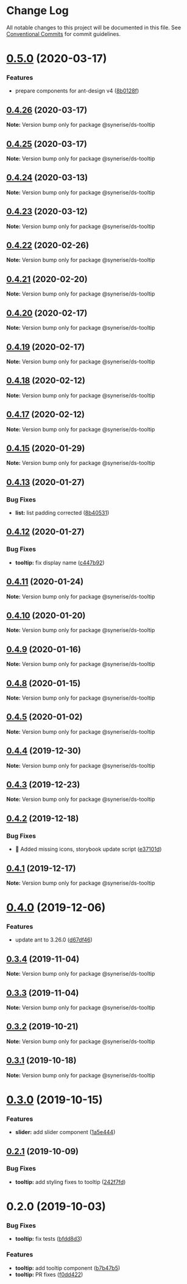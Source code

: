# Change Log

All notable changes to this project will be documented in this file.
See [Conventional Commits](https://conventionalcommits.org) for commit guidelines.

# [0.5.0](https://github.com/synerise/synerise-design/compare/@synerise/ds-tooltip@0.4.26...@synerise/ds-tooltip@0.5.0) (2020-03-17)

### Features

- prepare components for ant-design v4 ([8b0128f](https://github.com/synerise/synerise-design/commit/8b0128f4e8cd581bc522835a03412f9c78439def))

## [0.4.26](https://github.com/synerise/synerise-design/compare/@synerise/ds-tooltip@0.4.25...@synerise/ds-tooltip@0.4.26) (2020-03-17)

**Note:** Version bump only for package @synerise/ds-tooltip

## [0.4.25](https://github.com/synerise/synerise-design/compare/@synerise/ds-tooltip@0.4.24...@synerise/ds-tooltip@0.4.25) (2020-03-17)

**Note:** Version bump only for package @synerise/ds-tooltip

## [0.4.24](https://github.com/synerise/synerise-design/compare/@synerise/ds-tooltip@0.4.23...@synerise/ds-tooltip@0.4.24) (2020-03-13)

**Note:** Version bump only for package @synerise/ds-tooltip

## [0.4.23](https://github.com/synerise/synerise-design/compare/@synerise/ds-tooltip@0.4.22...@synerise/ds-tooltip@0.4.23) (2020-03-12)

**Note:** Version bump only for package @synerise/ds-tooltip

## [0.4.22](https://github.com/synerise/synerise-design/compare/@synerise/ds-tooltip@0.4.21...@synerise/ds-tooltip@0.4.22) (2020-02-26)

**Note:** Version bump only for package @synerise/ds-tooltip

## [0.4.21](https://github.com/synerise/synerise-design/compare/@synerise/ds-tooltip@0.4.20...@synerise/ds-tooltip@0.4.21) (2020-02-20)

**Note:** Version bump only for package @synerise/ds-tooltip

## [0.4.20](https://github.com/synerise/synerise-design/compare/@synerise/ds-tooltip@0.4.19...@synerise/ds-tooltip@0.4.20) (2020-02-17)

**Note:** Version bump only for package @synerise/ds-tooltip

## [0.4.19](https://github.com/synerise/synerise-design/compare/@synerise/ds-tooltip@0.4.18...@synerise/ds-tooltip@0.4.19) (2020-02-17)

**Note:** Version bump only for package @synerise/ds-tooltip

## [0.4.18](https://github.com/synerise/synerise-design/compare/@synerise/ds-tooltip@0.4.17...@synerise/ds-tooltip@0.4.18) (2020-02-12)

**Note:** Version bump only for package @synerise/ds-tooltip

## [0.4.17](https://github.com/synerise/synerise-design/compare/@synerise/ds-tooltip@0.4.16...@synerise/ds-tooltip@0.4.17) (2020-02-12)

**Note:** Version bump only for package @synerise/ds-tooltip

## [0.4.15](https://github.com/synerise/synerise-design/compare/@synerise/ds-tooltip@0.4.14...@synerise/ds-tooltip@0.4.15) (2020-01-29)

**Note:** Version bump only for package @synerise/ds-tooltip

## [0.4.13](https://github.com/synerise/synerise-design/compare/@synerise/ds-tooltip@0.4.12...@synerise/ds-tooltip@0.4.13) (2020-01-27)

### Bug Fixes

- **list:** list padding corrected ([8b40531](https://github.com/synerise/synerise-design/commit/8b40531122869bd47a266e7bb396e2205a3bde5b))

## [0.4.12](https://github.com/synerise/synerise-design/compare/@synerise/ds-tooltip@0.4.11...@synerise/ds-tooltip@0.4.12) (2020-01-27)

### Bug Fixes

- **tooltip:** fix display name ([c447b92](https://github.com/synerise/synerise-design/commit/c447b9211aa2613491b0590f148a87549bef9185))

## [0.4.11](https://github.com/synerise/synerise-design/compare/@synerise/ds-tooltip@0.4.10...@synerise/ds-tooltip@0.4.11) (2020-01-24)

**Note:** Version bump only for package @synerise/ds-tooltip

## [0.4.10](https://github.com/synerise/synerise-design/compare/@synerise/ds-tooltip@0.4.9...@synerise/ds-tooltip@0.4.10) (2020-01-20)

**Note:** Version bump only for package @synerise/ds-tooltip

## [0.4.9](https://github.com/synerise/synerise-design/compare/@synerise/ds-tooltip@0.4.8...@synerise/ds-tooltip@0.4.9) (2020-01-16)

**Note:** Version bump only for package @synerise/ds-tooltip

## [0.4.8](https://github.com/synerise/synerise-design/compare/@synerise/ds-tooltip@0.4.7...@synerise/ds-tooltip@0.4.8) (2020-01-15)

**Note:** Version bump only for package @synerise/ds-tooltip

## [0.4.5](https://github.com/synerise/synerise-design/compare/@synerise/ds-tooltip@0.4.4...@synerise/ds-tooltip@0.4.5) (2020-01-02)

**Note:** Version bump only for package @synerise/ds-tooltip

## [0.4.4](https://github.com/synerise/synerise-design/compare/@synerise/ds-tooltip@0.4.3...@synerise/ds-tooltip@0.4.4) (2019-12-30)

**Note:** Version bump only for package @synerise/ds-tooltip

## [0.4.3](https://github.com/synerise/synerise-design/compare/@synerise/ds-tooltip@0.4.2...@synerise/ds-tooltip@0.4.3) (2019-12-23)

**Note:** Version bump only for package @synerise/ds-tooltip

## [0.4.2](https://github.com/synerise/synerise-design/compare/@synerise/ds-tooltip@0.4.1...@synerise/ds-tooltip@0.4.2) (2019-12-18)

### Bug Fixes

- 🐛 Added missing icons, storybook update script ([e37101d](https://github.com/synerise/synerise-design/commit/e37101d4eddfa56c5c5b8e5bd8db5b4f0f42bed8))

## [0.4.1](https://github.com/synerise/synerise-design/compare/@synerise/ds-tooltip@0.4.0...@synerise/ds-tooltip@0.4.1) (2019-12-17)

**Note:** Version bump only for package @synerise/ds-tooltip

# [0.4.0](https://github.com/synerise/synerise-design/compare/@synerise/ds-tooltip@0.3.4...@synerise/ds-tooltip@0.4.0) (2019-12-06)

### Features

- update ant to 3.26.0 ([d67df46](https://github.com/synerise/synerise-design/commit/d67df4605844fb09680096df333886db40cb7c32))

## [0.3.4](https://github.com/synerise/synerise-design/compare/@synerise/ds-tooltip@0.3.3...@synerise/ds-tooltip@0.3.4) (2019-11-04)

**Note:** Version bump only for package @synerise/ds-tooltip

## [0.3.3](https://github.com/synerise/synerise-design/compare/@synerise/ds-tooltip@0.3.2...@synerise/ds-tooltip@0.3.3) (2019-11-04)

**Note:** Version bump only for package @synerise/ds-tooltip

## [0.3.2](https://github.com/synerise/synerise-design/compare/@synerise/ds-tooltip@0.3.1...@synerise/ds-tooltip@0.3.2) (2019-10-21)

**Note:** Version bump only for package @synerise/ds-tooltip

## [0.3.1](https://github.com/synerise/synerise-design/compare/@synerise/ds-tooltip@0.3.0...@synerise/ds-tooltip@0.3.1) (2019-10-18)

**Note:** Version bump only for package @synerise/ds-tooltip

# [0.3.0](https://github.com/synerise/synerise-design/compare/@synerise/ds-tooltip@0.2.1...@synerise/ds-tooltip@0.3.0) (2019-10-15)

### Features

- **slider:** add slider component ([1a5e444](https://github.com/synerise/synerise-design/commit/1a5e444))

## [0.2.1](https://github.com/synerise/synerise-design/compare/@synerise/ds-tooltip@0.2.0...@synerise/ds-tooltip@0.2.1) (2019-10-09)

### Bug Fixes

- **tooltip:** add styling fixes to tooltip ([242f7fd](https://github.com/synerise/synerise-design/commit/242f7fd))

# 0.2.0 (2019-10-03)

### Bug Fixes

- **tooltip:** fix tests ([bfdd8d3](https://github.com/synerise/synerise-design/commit/bfdd8d3))

### Features

- **tooltip:** add tooltip component ([b7b47b5](https://github.com/synerise/synerise-design/commit/b7b47b5))
- **tooltip:** PR fixes ([f0dd422](https://github.com/synerise/synerise-design/commit/f0dd422))
